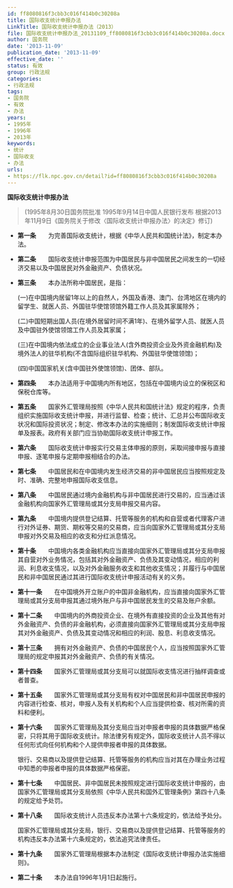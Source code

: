 ```yaml
---
id: ff8080816f3cbb3c016f414b0c30208a
title: 国际收支统计申报办法
LinkTitle: 国际收支统计申报办法（2013）
file: 国际收支统计申报办法_20131109_ff8080816f3cbb3c016f414b0c30208a.docx
author: 国务院
date: '2013-11-09'
publication_date: '2013-11-09'
effective_date: ''
status: 有效
group: 行政法规
categories:
- 行政法规
tags:
- 国务院
- 有效
- 办法
years:
- 1995年
- 1996年
- 2013年
keywords:
- 统计
- 国际收支
- 办法
urls:
- https://flk.npc.gov.cn/detail?id=ff8080816f3cbb3c016f414b0c30208a
---
```


**国际收支统计申报办法**

> (1995年8月30日国务院批准 1995年9月14日中国人民银行发布 根据2013年11月9日《国务院关于修改〈国际收支统计申报办法〉的决定》修订)

- **第一条**　　为完善国际收支统计，根据《中华人民共和国统计法》，制定本办法。

- **第二条**　　国际收支统计申报范围为中国居民与非中国居民之间发生的一切经济交易以及中国居民对外金融资产、负债状况。

- **第三条**　　本办法所称中国居民，是指：

  (一)在中国境内居留1年以上的自然人，外国及香港、澳门、台湾地区在境内的留学生、就医人员、外国驻华使馆领馆外籍工作人员及其家属除外；

  (二)中国短期出国人员(在境外居留时间不满1年)、在境外留学人员、就医人员及中国驻外使馆领馆工作人员及其家属；

  (三)在中国境内依法成立的企业事业法人(含外商投资企业及外资金融机构)及境外法人的驻华机构(不含国际组织驻华机构、外国驻华使馆领馆)；

  (四)中国国家机关(含中国驻外使馆领馆)、团体、部队。

- **第四条**　　本办法适用于中国境内所有地区，包括在中国境内设立的保税区和保税仓库等。

- **第五条**　　国家外汇管理局按照《中华人民共和国统计法》规定的程序，负责组织实施国际收支统计申报，并进行监督、检查；统计、汇总并公布国际收支状况和国际投资状况；制定、修改本办法的实施细则；制发国际收支统计申报单及报表。政府有关部门应当协助国际收支统计申报工作。

- **第六条**　　国际收支统计申报实行交易主体申报的原则，采取间接申报与直接申报、逐笔申报与定期申报相结合的办法。

- **第七条**　　中国居民和在中国境内发生经济交易的非中国居民应当按照规定及时、准确、完整地申报国际收支信息。

- **第八条**　　中国居民通过境内金融机构与非中国居民进行交易的，应当通过该金融机构向国家外汇管理局或其分支局申报交易内容。

- **第九条**　　中国境内提供登记结算、托管等服务的机构和自营或者代理客户进行对外证券、期货、期权等交易的交易商，应当向国家外汇管理局或其分支局申报对外交易及相应的收支和分红派息情况。

- **第十条**　　中国境内各类金融机构应当直接向国家外汇管理局或其分支局申报其自营对外业务情况，包括其对外金融资产、负债及其变动情况，相应的利润、利息收支情况，以及对外金融服务收支和其他收支情况；并履行与中国居民和非中国居民通过其进行国际收支统计申报活动有关的义务。

- **第十一条**　　在中国境外开立账户的中国非金融机构，应当直接向国家外汇管理局或其分支局申报其通过境外账户与非中国居民发生的交易及账户余额。

- **第十二条**　　中国境内的外商投资企业、在境外有直接投资的企业及其他有对外金融资产、负债的非金融机构，必须直接向国家外汇管理局或其分支局申报其对外金融资产、负债及其变动情况和相应的利润、股息、利息收支情况。

- **第十三条**　　拥有对外金融资产、负债的中国居民个人，应当按照国家外汇管理局的规定申报其对外金融资产、负债的有关情况。

- **第十四条**　　国家外汇管理局或其分支局可以就国际收支情况进行抽样调查或者普查。

- **第十五条**　　国家外汇管理局或其分支局有权对中国居民和非中国居民申报的内容进行检查、核对，申报人及有关机构和个人应当提供检查、核对所需的资料和便利。

- **第十六条**　　国家外汇管理局及其分支局应当对申报者申报的具体数据严格保密，只将其用于国际收支统计。除法律另有规定外，国际收支统计人员不得以任何形式向任何机构和个人提供申报者申报的具体数据。

  银行、交易商以及提供登记结算、托管等服务的机构应当对其在办理业务过程中知悉的申报者申报的具体数据严格保密。

- **第十七条**　　中国居民、非中国居民未按照规定进行国际收支统计申报的，由国家外汇管理局或其分支局依照《中华人民共和国外汇管理条例》第四十八条的规定给予处罚。

- **第十八条**　　国际收支统计人员违反本办法第十六条规定的，依法给予处分。

  国家外汇管理局或其分支局，银行、交易商以及提供登记结算、托管等服务的机构违反本办法第十六条规定的，依法追究法律责任。

- **第十九条**　　国家外汇管理局根据本办法制定《国际收支统计申报办法实施细则》。

- **第二十条**　　本办法自1996年1月1日起施行。
